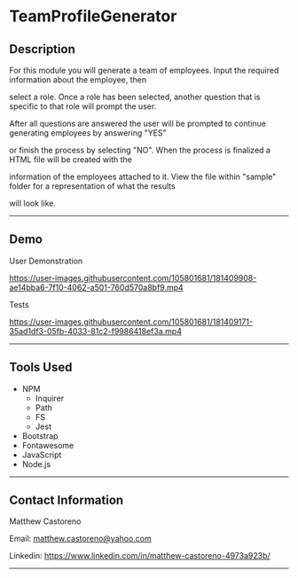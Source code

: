 # TeamProfileGenerator

## Description 

For this module you will generate a team of employees. Input the required information about the employee, then 

select a role. Once a role has been selected, another question that is specific to that role will prompt the user. 

After all questions are answered the user will be prompted to continue generating employees by answering "YES" 

or finish the process by selecting "NO". When the process is finalized a HTML file will be created with the 

information of the employees attached to it. View the file within "sample" folder for a representation of what the results 

will look like.

---

## Demo

User Demonstration

https://user-images.githubusercontent.com/105801681/181409908-ae14bba6-7f10-4062-a501-760d570a8bf9.mp4

Tests

https://user-images.githubusercontent.com/105801681/181409171-35ad1df3-05fb-4033-81c2-f9986418ef3a.mp4

---

## Tools Used 

* NPM
    * Inquirer
    * Path
    * FS
    * Jest
* Bootstrap
* Fontawesome
* JavaScript
* Node.js

---

## Contact Information

Matthew Castoreno 

Email: <matthew.castoreno@yahoo.com>

Linkedin: <https://www.linkedin.com/in/matthew-castoreno-4973a923b/>

---
